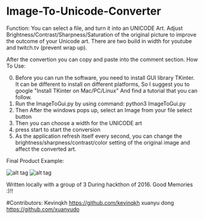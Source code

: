 # Image-To-Unicode-Converter

Function: You can select a file, and turn it into an UNICODE Art. Adjust Brightness/Contrast/Sharpness/Saturation of the original picture to improve the outcome of your Unicode art.
There are two build in width for youtube and twitch.tv (prevent wrap up).


After the convertion you can copy and paste into the comment section.
How To Use:
  
  0. Before you can run the software, you need to install GUI library TKinter. It can be different to install on different platforms, So I suggest you to google "Install TKinter on Mac/PC/Linux" And find a tutorial that you can follow.
  1. Run the ImageToGui.py by using command:
      python3 ImageToGui.py
  2. Then After the windows pops up, select an Image from your file select button
  3. Then you can choose a width for the UNICODE art
  4. press start to start the conversion
  5. As the application refresh itself every second, you can change the brightness/sharpness/contrast/color setting of the original image and affect the converted art.
  
 Final Product Example:

![alt tag](https://raw.githubusercontent.com/yinyifu/Image-To-Unicode-Converter/master/one.png)
![alt tag](https://raw.githubusercontent.com/yinyifu/Image-To-Unicode-Converter/master/two.png)



Written locally with a group of 3 During hackthon of 2016.
Good Memories :)!!

#Contributors:
Kevinqkh https://github.com/kevinqkh
xuanyu dong https://github.com/xuanyudo
